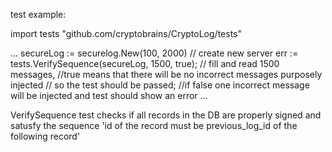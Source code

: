 test example:

import tests "github.com/cryptobrains/CryptoLog/tests"

...
	secureLog := securelog.New(100, 2000)			// create new server
	err := tests.VerifySequence(secureLog, 1500, true);	// fill and read 1500 messages,
								//true means that there will be no incorrect messages purposely injected
								// so the test should be passed;
								//if false one incorrect message will be injected and test should show an error
...

VerifySequence test checks if all records in the DB are properly signed and satusfy the sequence 'id of the record must be previous_log_id of the following record'
